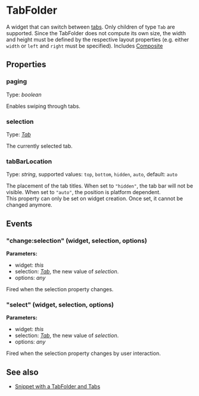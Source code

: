 ---
---
# TabFolder

A widget that can switch between [tabs](Tab). Only children of type `Tab` are supported. Since the TabFolder does not compute its own size, the width and height must be defined by the respective layout properties (e.g. either `width` or `left` and `right` must be specified).
Includes [Composite](Composite.md)

## Properties

### paging
Type: *boolean*

Enables swiping through tabs.
### selection

Type: *[Tab](Tab.md)*

The currently selected tab.
### tabBarLocation

Type: *string*, supported values: `top`, `bottom`, `hidden`, `auto`, default: `auto`

The placement of the tab titles. When set to `"hidden"`, the tab bar will not be visible. When set to `"auto"`, the position is platform dependent.<br/>This property can only be set on widget creation. Once set, it cannot be changed anymore.

## Events

### "change:selection" (widget, selection, options)

**Parameters:**

- widget: *this*
- selection: *[Tab](Tab.md)*, the new value of *selection*.
- options: *any*

Fired when the selection property changes.

### "select" (widget, selection, options)

**Parameters:**

- widget: *this*
- selection: *[Tab](Tab.md)*, the new value of *selection*.
- options: *any*

Fired when the selection property changes by user interaction.


## See also

- [Snippet with a TabFolder and Tabs](https://github.com/eclipsesource/tabris-js/blob/v1.8.0/snippets/tabfolder/tabfolder.js)
